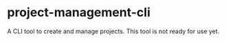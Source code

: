 # project-management-cli
A CLI tool to create and manage projects. This tool is not ready for use yet.
